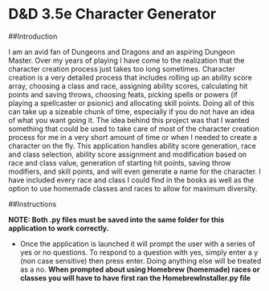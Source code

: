 # D&D 3.5e Character Generator

##Introduction

I am an avid fan of Dungeons and Dragons and an aspiring Dungeon Master.  Over my years of playing I have come to the realization that the character creation process just takes too long sometimes.  Character creation is a very detailed process that includes rolling up an ability score array, choosing a class and race, assigning ability scores, calculating hit points and saving throws, choosing feats, picking spells or powers (if playing a spellcaster or psionic) and allocating skill points.  Doing all of this can take up a sizeable chunk of time, especially if you do not have an idea of what you want going it.  The idea behind this project was that I wanted something that could be used to take care of most of the character creation process for me in a very short amount of time or when I needed to create a character on the fly.  This application handles ability score generation, race and class selection, ability score assignment and modification based on race and class value, generation of starting hit points, saving throw modifiers, and skill points, and will even generate a name for the character.  I have included every race and class I could find in the books as well as the option to use homemade classes and races to allow for maximum diversity.

##Instructions

**NOTE: Both .py files must be saved into the same folder for this application to work correctly.**
* Once the application is launched it will prompt the user with a series of yes or no questions.  To respond to a question with yes, simply enter a y (non case sensitive) then press enter.  Doing anything else will be treated as a no.  **When prompted about using Homebrew (homemade) races or classes you will have to have first ran the HomebrewInstaller.py file**
